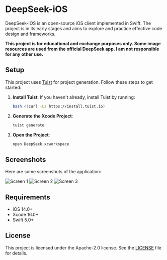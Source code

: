 # DeepSeek-iOS

DeepSeek-iOS is an open-source iOS client implemented in Swift. The project is in its early stages and aims to explore and practice effective code design and frameworks.

**This project is for educational and exchange purposes only. Some image resources are used from the official DeepSeek app. I am not responsible for any other use.**

## Setup

This project uses [Tuist](https://tuist.io/) for project generation. Follow these steps to get started:

1. **Install Tuist**: If you haven't already, install Tuist by running:
   ```bash
   bash <(curl -Ls https://install.tuist.io)
   ```

2. **Generate the Xcode Project**:
   ```bash
   tuist generate
   ```

3. **Open the Project**:
   ```bash
   open DeepSeek.xcworkspace
   ```

## Screenshots

Here are some screenshots of the application:

![Screen 1](Screenshot/screen-1.png)
![Screen 2](Screenshot/screen-2.png)
![Screen 3](Screenshot/screen-3.png)

## Requirements

- iOS 14.0+
- Xcode 16.0+
- Swift 5.0+

## License

This project is licensed under the Apache-2.0 license. See the [LICENSE](LICENSE) file for details.

